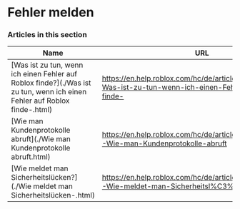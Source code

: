 # Fehler melden  
### Articles in this section
Name|URL
-|-
[Was ist zu tun, wenn ich einen Fehler auf Roblox finde?](./Was ist zu tun, wenn ich einen Fehler auf Roblox finde-.html) |https://en.help.roblox.com/hc/de/articles/203312900-Was-ist-zu-tun-wenn-ich-einen-Fehler-auf-Roblox-finde-
[Wie man Kundenprotokolle abruft](./Wie man Kundenprotokolle abruft.html) |https://en.help.roblox.com/hc/de/articles/360016022492-Wie-man-Kundenprotokolle-abruft
[Wie meldet man Sicherheitslücken?](./Wie meldet man Sicherheitslücken-.html) |https://en.help.roblox.com/hc/de/articles/360038516512-Wie-meldet-man-Sicherheitsl%C3%BCcken-